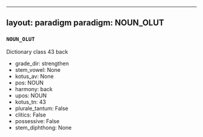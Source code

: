 
---
layout: paradigm
paradigm: NOUN_OLUT
---
### ` NOUN_OLUT `

Dictionary class 43 back
* grade_dir: strengthen
* stem_vowel: None
* kotus_av: None
* pos: NOUN
* harmony: back
* upos: NOUN
* kotus_tn: 43
* plurale_tantum: False
* clitics: False
* possessive: False
* stem_diphthong: None
